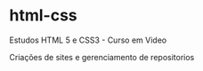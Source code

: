 # html-css
 Estudos HTML 5 e CSS3 - Curso em Video

Criações de sites e gerenciamento de repositorios
 
<a href="https://maipereira.github.io/html-css/"></a>